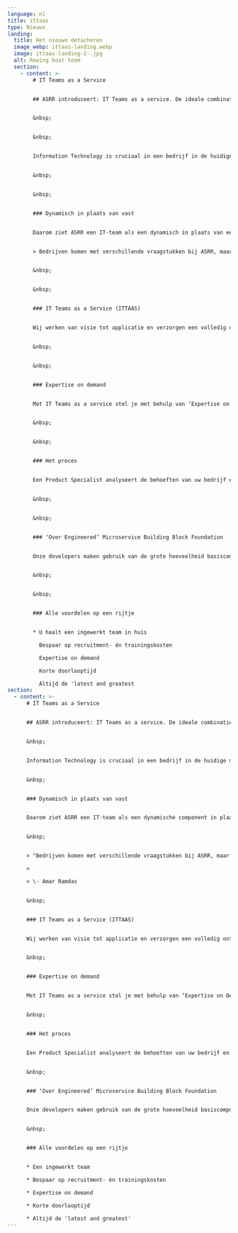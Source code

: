 ```yaml
---
language: nl
title: ittaas
type: Nieuws
landing:
  title: Het nieuwe detacheren
  image_webp: ittaas-landing.webp
  image: ittaas-landing-2-.jpg
  alt: Rowing boat team
  section:
    - content: >-
        # IT Teams as a Service


        ## ASRR introduceert: IT Teams as a service. De ideale combinatie van software development en IT-detachering in één.


        &nbsp;


        &nbsp;


        Information Technology is cruciaal in een bedrijf in de huidige maatschappij. Door de digitalisering van de markt is er een enorme vraag naar software development en IT-kennis. IT is echter een erg breed vlak, en er zijn steeds vaker een heel scala aan expertises nodig. Niet elk bedrijf kan of wil zich een eigen IT-tak veroorloven waardoor men al snel uitkomt op losse externe IT’ers of rigide preferred suppliers. Deze aanpak is niet efficiënt. De recruitment- en inwerkkosten zijn groot, bedrijven worden geketend aan starre langdurige contracten en dan blijkt toch nog een groot deel van de opdracht buiten de scope van de uitvoerder te vallen.


        &nbsp;


        &nbsp;


        ### Dynamisch in plaats van vast


        Daarom ziet ASRR een IT-team als een dynamisch in plaats van een vast component. Er kan op vrijblijvende basis een team worden ingehuurd voor korte, of lange termijn om de benodigde werkzaamheden uit te voeren. 


        > Bedrijven komen met verschillende vraagstukken bij ASRR, maar allen zijn op zoek naar technische- en IT-kennis in de vorm van software development. Dit is noodzakelijk om aan interne digitaliserings- en automatiseringsdoelen te voldoen. Deze doelstellingen zijn lang niet altijd vrijwillig, aangezien de huidige IT-infrastructuur is verouderd en om de plek in de markt te houden is innovatie nodig. Oude IT-systemen moeten op termijn worden uit gefaseerd, maar worden idealiter nog wel aangesloten op het nieuwe systeem. Daarnaast zijn ‘business insights’ noodzakelijk voor de doorontwikkeling van het bedrijf. Maar hoe transformeer je ruwe bedrijfsdata tot waardevolle inzichten? Al deze punten hangen direct samen met de winstgevendheid en competitiviteit van het bedrijf.


        &nbsp;


        &nbsp;


        ### IT Teams as a Service (ITTAAS)


        Wij werken van visie tot applicatie en verzorgen een volledig ontzorgd IT-development traject. Met een ASRR IT-team lijkt het alsof je een volledig ingewerkte IT-afdeling tijdelijk aan jouw bedrijf toevoegt. Hierbij je je niet druk over of-je-wel-of-niet de juiste expertises hebt aangenomen. De modulaire aanpak van ASRR combineert de snelheid en solide bouw van een gestandaardiseerde aanpak, met alle voordelen van een ‘cutting edge’ applicatie op maat. Je wijkt niet af van je huidige processen en houdt toch helder zicht op de tijdlijn, productie en oplevering.


        &nbsp;


        &nbsp;


        ### Expertise on demand


        Met IT Teams as a service stel je met behulp van ‘Expertise on Demand’ zelf een projectteam samen, precies op maat van de opdracht. ASRR heeft alle nodige expertises in-house en heeft alvast wat voorwerk gedaan in de vorm van Microservices. Dit zijn ge-over-engineerde bouwstenen die de basis vormen van de tool of applicatie. Deze zijn of the shelve beschikbaar en direct te implementeren. De bouwstenen in de zogenaamde fundering hebben alle test al doorstaan, zodat onze analytische IT-pioniers kunnen focussen op wat belangrijk is: echte innovatie.


        &nbsp;


        &nbsp;


        ### Het proces


        Een Product Specialist analyseert de behoeften van uw bedrijf en geeft aan wat de technische benodigdheden zijn voor het realiseren van de taak. Vervolgens bieden wij een team aan dat samengesteld is op basis van uw project. Dit team bevat altijd de juiste expertise, waardoor het probleem op de juiste en meest efficiënte manier wordt opgelost. De leden van team zijn al op elkaar ingewerkt en hebben vaker samengewerkt in stressvolle en complexe situaties.


        &nbsp;


        &nbsp;


        ### ‘Over Engineered’ Microservice Building Block Foundation


        Onze developers maken gebruik van de grote hoeveelheid basiscomponenten die deel uitmaken van de bibliotheek van ASRR. Deze componenten zijn modulair opgezet in een microservice structuur. Dit betekent dat een deel van de opdracht kan worden opgezet door een mix en match te maken van onze componenten, zodat er gefocust kan worden op het maatwerk. De componenten zijn gebouwd met schaalbaarheid en de toekomst in gedachte, waardoor deze nog robuuster en beter getest zijn dan reguliere code.


        &nbsp;


        &nbsp;


        ### Alle voordelen op een rijtje


        * U haalt een ingewerkt team in huis

          Bespaar op recruitment- én trainingskosten

          Expertise on demand

          Korte doorlooptijd

          Altijd de 'latest and greatest
section:
  - content: >-
      # IT Teams as a Service


      ## ASRR introduceert: IT Teams as a service. De ideale combinatie van software development en IT-detachering in één.


      &nbsp;


      Information Technology is cruciaal in een bedrijf in de huidige maatschappij. Door de digitalisering van de markt is er een enorme vraag naar software development en IT-kennis. IT is echter een erg breed vlak en er zijn steeds vaker een heel scala aan expertises nodig. Niet elk bedrijf kan een eigen IT-tak veroorloven of wil een eigen IT-tak. Men komt hierdoor al snel uit op losse externe IT’ers of rigide preferred suppliers. Deze aanpak is inefficiënt, omdat de recruitment- en inwerkkosten hoog zijn, bedrijven worden geketend aan starre langdurige contracten en dan blijkt toch nog een groot deel van de opdracht buiten de scope van de uitvoerder te vallen.


      &nbsp;


      ### Dynamisch in plaats van vast


      Daarom ziet ASRR een IT-team als een dynamische component in plaats van een vaste component. Er kan op vrijblijvende basis een team worden ingehuurd voor een bepaalde periode om de benodigde werkzaamheden uit te voeren. Dit geldt voor zowel langdurende periodes als kortdurende periodes.


      &nbsp;


      > "Bedrijven komen met verschillende vraagstukken bij ASRR, maar allen zijn op zoek naar technische- en IT-kennis in de vorm van software development. Dit is noodzakelijk om aan interne digitaliserings- en automatiseringsdoelen te voldoen. Deze doelstellingen zijn lang niet altijd vrijwillig, aangezien de huidige IT-infrastructuur is verouderd en om de plek in de markt te houden is innovatie nodig. Oude IT-systemen moeten op termijn worden uit gefaseerd, maar worden idealiter nog wel aangesloten op het nieuwe systeem. Daarnaast zijn ‘business insights’ noodzakelijk voor de doorontwikkeling van het bedrijf. Maar hoe transformeer je ruwe bedrijfsdata tot waardevolle inzichten? Al deze punten hangen direct samen met de winstgevendheid en competitiviteit van het bedrijf."

      >

      > \- Amar Ramdas


      &nbsp;


      ### IT Teams as a Service (ITTAAS)


      Wij werken van visie tot applicatie en verzorgen een volledig ontzorgd IT-development traject. Met een ASRR IT-team is het alsof er een volledig ingewerkte IT-afdeling aan jouw bedrijf wordt toegevoegd voor een periode die aansluit bij jouw behoeftes. Hierbij hoef jij je niet druk te maken over of er wel-of-niet de juiste expertises zijn aangenomen. De modulaire aanpak van ASRR combineert de snelheid en solide bouw van een gestandaardiseerde aanpak, met alle voordelen van een ‘cutting edge’ applicatie op maat. Je wijkt niet af van je huidige processen en houdt toch helder zicht op de tijdlijn, productie en oplevering.


      &nbsp;


      ### Expertise on demand


      Met IT Teams as a service stel je met behulp van ‘Expertise on Demand’ zelf een projectteam samen, precies op maat van de opdracht. ASRR heeft alle nodige expertises in-house en heeft alvast wat voorwerk gedaan in de vorm van Microservices. Dit zijn ge-over-engineerde bouwstenen die de basis vormen van de tool of applicatie. Deze zijn of the shelve beschikbaar en direct te implementeren. De bouwstenen in de zogenaamde fundering hebben alle tests al doorstaan, zodat onze analytische IT-pioniers kunnen focussen op wat belangrijk is: echte innovatie.


      &nbsp;


      ### Het proces


      Een Product Specialist analyseert de behoeften van uw bedrijf en geeft aan wat de technische benodigdheden zijn voor het realiseren van de taak. Vervolgens bieden wij een team aan dat samengesteld is op basis van uw project. Dit team bevat altijd de juiste expertise, waardoor het probleem op de juiste en meest efficiënte manier wordt opgelost. De leden van het team zijn al op elkaar ingewerkt en hebben vaker samengewerkt in stressvolle en complexe situaties.


      &nbsp;


      ### ‘Over Engineered’ Microservice Building Block Foundation


      Onze developers maken gebruik van de grote hoeveelheid basiscomponenten die deel uitmaken van de bibliotheek van ASRR. Deze componenten zijn modulair opgezet in een [microservice](https://asrr-next.netlify.app/blog/artikel/microservices) structuur. Dit betekent dat een deel van de opdracht kan worden opgezet door een mix en match te maken van onze componenten, zodat er gefocust kan worden op het maatwerk. De componenten zijn gebouwd met schaalbaarheid en de toekomst in gedachte, waardoor deze nog robuuster en beter getest zijn dan reguliere code.


      &nbsp;


      ### Alle voordelen op een rijtje


      * Een ingewerkt team

      * Bespaar op recruitment- én trainingskosten

      * Expertise on demand

      * Korte doorlooptijd

      * Altijd de 'latest and greatest'
---
```

